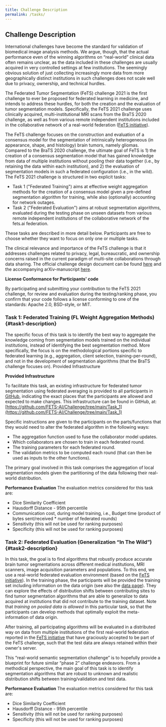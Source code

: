 ```yaml
---
title: Challenge Description
permalink: /tasks/
---
```


## Challenge Description

International challenges have become the standard for validation of biomedical image analysis methods. We argue, though, that the actual performance even of the winning algorithms on “real-world” clinical data often  remains unclear, as the data included in these challenges are usually acquired in very controlled settings at few institutions. The seemingly obvious solution of just collecting increasingly more data from more geographically distinct institutions in such challenges does not scale well due to privacy, ownership, and technical hurdles.

The Federated Tumor Segmentation (FeTS) challenge 2021 is the first challenge to ever be proposed for federated learning in medicine, and intends to address these hurdles, for both the creation and the evaluation of tumor segmentation models. Specifically, the FeTS 2021 challenge uses clinically acquired, multi-institutional MRI scans from the BraTS 2020 challenge, as well as from various remote independent institutions included in the collaborative network of a real-world federation ([FeTS initiative](https://www.fets.ai/)).

The FeTS challenge focuses on the construction and evaluation of a consensus model for the segmentation of intrinsically heterogeneous (in appearance, shape, and histology) brain tumors, namely gliomas. Compared to the BraTS 2020 challenge, the ultimate goal of FeTS is 1) the creation of a consensus segmentation model that has gained knowledge from data of multiple institutions without pooling their data together (i.e., by retaining the data within each institution), and 2) the evaluation of segmentation models in such a federated configuration (i.e., in the wild).
The FeTS 2021 challenge is structured in two explicit tasks:

- Task 1 ("Federated Training") aims at effective weight aggregation methods for the creation of a consensus model given a pre-defined segmentation algorithm for training, while also (optionally) accounting for network outages.
- Task 2 ("Federated Evaluation") aims at robust segmentation algorithms, evaluated during the testing phase on unseen datasets from various remote independent institutions of the collaborative network of the fets.ai federation.

These tasks are described in more detail below. Participants are free to choose whether they want to focus on only one or multiple tasks.

The clinical relevance and importance of the FeTS challenge is that it addresses challenges related to privacy, legal, bureaucratic, and ownership concerns raised in the current paradigm of multi-site collaborations through data sharing. The official challenge design document can be found [here](https://zenodo.org/record/4573128#.YJKcEcCSk4s) and the accompanying arXiv-manuscript [here](https://arxiv.org/abs/2105.05874).

**License Conformance for Participants' code**

By participating and submitting your contribution to the FeTS 2021 challenge, for review and evaluation during the testing/ranking phase, you confirm that your code follows a license conforming to one of the standards: Apache 2.0, BSD-style, or MIT.

### Task 1: Federated Training (FL Weight Aggregation Methods) {#task1-description}

The specific focus of this task is to identify the best way to aggregate the knowledge coming from segmentation models trained on the individual institutions, instead of identifying the best segmentation method. More specifically, the focus is on the methodological portions specific to federated learning (e.g., aggregation, client selection, training-per-round), and not in the development of segmentation algorithms (that the BraTS challenge focuses on).
Provided Infrastructure

**Provided Infrastructure**

To facilitate this task, an existing infrastructure for federated tumor segmentation using federated averaging is provided to all participants in [GitHub](https://github.com/FETS-AI/Challenge/tree/main/Task_1), indicating the exact places that the participants are allowed and expected to make changes. This infrastructure can be found in GitHub, at: [https://github.com/FETS-AI/Challenge/tree/main/Task_1](https://github.com/FETS-AI/Challenge/tree/main/Task_1)

Specific instructions are given to the participants on the parts/functions that they would need to alter the federated algorithm in the following ways:

- The aggregation function used to fuse the collaborator model updates.
- Which collaborators are chosen to train in each federated round.
- The training parameters for each federated round.
- The validation metrics to be computed each round (that can then be used as inputs to the other functions).

The primary goal involved in this task comprises the aggregation of local segmentation models given the partitioning of the data following their real-world distribution.

**Performance Evaluation**
The evaluation metrics considered for this task are:

- Dice Similarity Coefficient
- Hausdorff Distance - 95th percentile
- Communication cost, during model training, i.e., Budget time (product of bytes sent/received * number of federated rounds)
- Sensitivity (this will not be used for ranking purposes)
- Specificity (this will not be used for ranking purposes)

### Task 2: Federated Evaluation (Generalization “In The Wild”) {#task2-description}

<!--SB: I find this aprt too fuzzy for the description of the task. Good for the manuscript though :)
The discrepancy between AI systems’ performance in research environments and real-life applications is one of the key challenges in our field.  This  “AI  chasm”  can  be  attributed  in  part  to  the  limited  diversity of  training  datasets,  which  do  not  necessarily  reflect  the  variety  of  real-world datasets  “in  the  wild”.  As  a  consequence,  most  deep  learning  models  exhibit limited generalizability when applied to datasets acquired from different imaging devices  and  populations.  Federated  setups  are  not  only  beneficial  for  learning models; they also allow to extend the size and diversity of typical test datasets substantially, as clinicians may contribute data to a challenge without having to publicly release them, thus constituting an important step towards the evaluation of model robustness in the wild.
-->
In this task, the goal is to find algorithms that robustly produce accurate brain tumor segmentations across different medical institutions, MRI scanners, image acquisition parameters and populations. To this end, we use a real-world federated evaluation environment (based on the [FeTS initiative](https://www.fets.ai/)). In the training phase, the participants will be provided the training set including information on the data origin (see also the [data page](data.md/#non-imaging-data-description)). They can explore the effects of distribution shifts between contributing sites to find tumor segmentation algorithms that are able to generalize to data acquired at institutions that did not contribute to the training dataset. Note that *training on pooled data is allowed* in this particular task, so that the participants can develop methods that optimally exploit the meta-information of data origin.

After training, all participating algorithms will be evaluated in a distributed way on data from multiple institutions of the first real-world federation reported in the [FeTS initiative](https://www.fets.ai/) that have graciously accepted to be part of the FeTS challenge, such that the test data are always retained within their owner's server.

This “real-world semantic segmentation challenge” is to hopefully provide a blueprint for future similar “phase 2” challenge endeavors. From a methodical perspective, the main goal of this task is to identify segmentation algorithms that are robust to unknown and realistic distribution shifts between training/validation and test data.

**Performance Evaluation**
The evaluation metrics considered for this task are:

- Dice Similarity Coefficient
- Hausdorff Distance - 95th percentile
- Sensitivity (this will not be used for ranking purposes)
- Specificity (this will not be used for ranking purposes)
